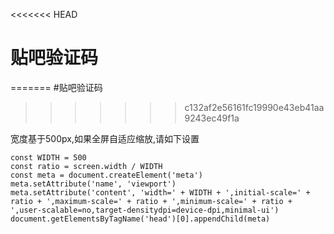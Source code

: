 <<<<<<< HEAD
# 贴吧验证码
=======
#贴吧验证码
>>>>>>> c132af2e56161fc19990e43eb41aa9243ec49f1a

宽度基于500px,如果全屏自适应缩放,请如下设置

````
const WIDTH = 500
const ratio = screen.width / WIDTH
const meta = document.createElement('meta')
meta.setAttribute('name', 'viewport')
meta.setAttribute('content', 'width=' + WIDTH + ',initial-scale=' + ratio + ',maximum-scale=' + ratio + ',minimum-scale=' + ratio + ',user-scalable=no,target-densitydpi=device-dpi,minimal-ui')
document.getElementsByTagName('head')[0].appendChild(meta)
````